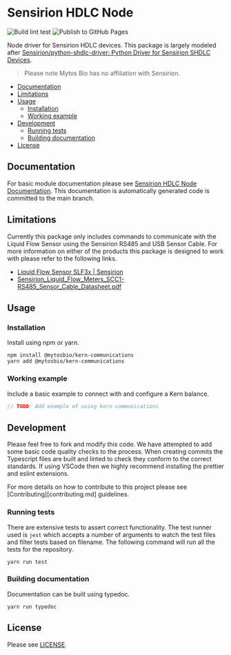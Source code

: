 # Sensirion HDLC Node

![Build lint test](https://github.com/mytosbio/sensirion-hdlc-node/workflows/Build%20lint%20test/badge.svg)
![Publish to GitHub Pages](https://github.com/mytosbio/sensirion-hdlc-node/workflows/Publish%20to%20GitHub%20Pages/badge.svg)

Node driver for Sensirion HDLC devices. This package is largely modeled after
[Sensirion/python-shdlc-driver: Python Driver for Sensirion SHDLC Devices](https://github.com/Sensirion/python-shdlc-driver).

> Please note Mytos Bio has no affiliation with Sensirion.

<!-- START doctoc generated TOC please keep comment here to allow auto update -->
<!-- DON'T EDIT THIS SECTION, INSTEAD RE-RUN doctoc TO UPDATE -->


- [Documentation](#documentation)
- [Limitations](#limitations)
- [Usage](#usage)
  - [Installation](#installation)
  - [Working example](#working-example)
- [Development](#development)
  - [Running tests](#running-tests)
  - [Building documentation](#building-documentation)
- [License](#license)

<!-- END doctoc generated TOC please keep comment here to allow auto update -->

## Documentation

For basic module documentation please see
[Sensirion HDLC Node Documentation](https://mytosbio.github.io/sensirion-hdlc-node/).
This documentation is automatically generated code is committed to the main
branch.

## Limitations

Currently this package only includes commands to communicate with the Liquid
Flow Sensor using the Sensirion RS485 and USB Sensor Cable. For more information
on either of the products this package is designed to work with please refer to
the following links.

- [Liquid Flow Sensor SLF3x | Sensirion](https://www.sensirion.com/en/flow-sensors/liquid-flow-meters/page/next-generation-liquid-flow-sensor-for-life-science-and-analytical-instruments/)
- [Sensirion_Liquid_Flow_Meters_SCC1-RS485_Sensor_Cable_Datasheet.pdf](https://www.sensirion.com/fileadmin/user_upload/customers/sensirion/Dokumente/4_Liquid_Flow_Meters/Liquid_Flow/Sensirion_Liquid_Flow_Meters_SCC1-RS485_Sensor_Cable_Datasheet.pdf)

## Usage

### Installation

Install using npm or yarn.

```
npm install @mytosbio/kern-communications
yarn add @mytosbio/kern-communications
```

### Working example

Include a basic example to connect with and configure a Kern balance.

```typescript
// TODO: Add example of using kern-communications
```

## Development

Please feel free to fork and modify this code. We have attempted to add some
basic code quality checks to the process. When creating commits the Typescript
files are built and linted to check they conform to the correct standards. If
using VSCode then we highly recommend installing the prettier and eslint
extensions.

For more details on how to contribute to this project please see
[Contributing][contributing.md] guidelines.

### Running tests

There are extensive tests to assert correct functionality. The test runner used
is `jest` which accepts a number of arguments to watch the test files and filter
tests based on filename. The following command will run all the tests for the
repository.

```
yarn run test
```

### Building documentation

Documentation can be built using typedoc.

```
yarn run typedoc
```

## License

Please see [LICENSE](LICENSE).
